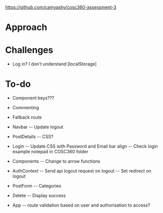 https://github.com/camyashy/cosc360-assessment-3

# Approach



# Challenges

- Log in? I don't understand [localStorage]

# To-do

- Component keys???
- Commenting
- Fallback route

- Navbar
-- Update logout

- PostDetails
-- CSS?

- Login
-- Update CSS with Password and Email bar align
-- Check login example notepad in COSC360 folder

- Components
-- Change to arrow functions

- AuthContext
-- Send api logout request on logout
-- Set redirect on logout

- PostForm
-- Categories

- Delete
-- Display success

- App
-- route validation based on user and authorisation to access?